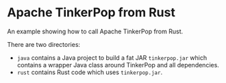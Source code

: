 # Apache TinkerPop from Rust

An example showing how to call Apache TinkerPop from Rust.

There are two directories:

* `java` contains a Java project to build a fat JAR `tinkerpop.jar` which contains a wrapper Java class around TinkerPop
  and all dependencies.
* `rust` contains Rust code which uses `tinkerpop.jar`.